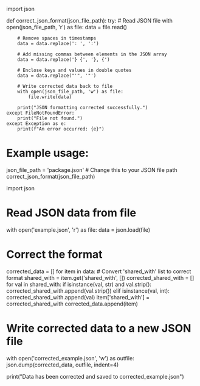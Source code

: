 import json

def correct_json_format(json_file_path):
    try:
        # Read JSON file
        with open(json_file_path, 'r') as file:
            data = file.read()
        
        # Remove spaces in timestamps
        data = data.replace(': ', ':')
        
        # Add missing commas between elements in the JSON array
        data = data.replace('} {', '}, {')
        
        # Enclose keys and values in double quotes
        data = data.replace("'", '"')
        
        # Write corrected data back to file
        with open(json_file_path, 'w') as file:
            file.write(data)
        
        print("JSON formatting corrected successfully.")
    except FileNotFoundError:
        print("File not found.")
    except Exception as e:
        print(f"An error occurred: {e}")

# Example usage:
json_file_path = 'package.json'  # Change this to your JSON file path
correct_json_format(json_file_path)








import json

# Read JSON data from file
with open('example.json', 'r') as file:
    data = json.load(file)

# Correct the format
corrected_data = []
for item in data:
    # Convert 'shared_with' list to correct format
    shared_with = item.get('shared_with', [])
    corrected_shared_with = []
    for val in shared_with:
        if isinstance(val, str) and val.strip():
            corrected_shared_with.append(val.strip())
        elif isinstance(val, int):
            corrected_shared_with.append(val)
    item['shared_with'] = corrected_shared_with
    corrected_data.append(item)

# Write corrected data to a new JSON file
with open('corrected_example.json', 'w') as outfile:
    json.dump(corrected_data, outfile, indent=4)

print("Data has been corrected and saved to corrected_example.json")




<!DOCTYPE html>
<html lang="en" class="light-mode">
<head>
    <meta charset="UTF-8">
    <meta name="viewport" content="width=device-width, initial-scale=1.0">
    <title>Horizontal Report Details Display</title>
    <link href="https://cdn.jsdelivr.net/npm/tailwindcss@2.2.19/dist/tailwind.min.css" rel="stylesheet">
    <style>
        /* Your existing styles */
        /* Add additional styles for dark mode */
        .dark-mode .collapsible, 
        .dark-mode .nested-collapsible {
            background-color: MidnightBlue;
            color: white;
        }

        .dark-mode .content, 
        .dark-mode .nested-content {
            background-color: #333;
        }
    </style>
</head>
<body>
    <!-- Your existing HTML content -->

    <!-- JavaScript code for toggling dark mode -->
    <script>
        function toggleDarkMode() {
            const body = document.body;
            body.classList.toggle('dark-mode');
        }
    </script>
</body>
</html>







<!DOCTYPE html>
<html lang="en">
<head>
    <meta charset="UTF-8">
    <meta name="viewport" content="width=device-width, initial-scale=1.0">
    <title> Report Details</title>
    <link href="https://cdn.jsdelivr.net/npm/tailwindcss@2.2.19/dist/tailwind.min.css" rel="stylesheet">
    <style is:global>
     .dark-mode .collapsible, 
        .dark-mode .nested-collapsible {
            background-color: MidnightBlue;
            color: white;
        }

        .dark-mode .content, 
        .dark-mode .nested-content {
            background-color: #333;
        }
        .collapsible, .nested-collapsible {
            background-color: DodgerBlue;
            color: white;
            cursor: pointer;
            padding: 12px;
            border: none;
            text-align: left;
            outline: none;
            font-size: 14px;
            display: block;
            width: 100%;
            box-sizing: border-box;
            margin-top: 5px;
        }

        .active, .collapsible:hover, .nested-collapsible:hover {
            background-color: #1E90FF;
        }

        .content, .nested-content {
            padding: 0 18px;
            display: none;
            overflow: hidden;
            background-color: #f1f1f1;
            transition: max-height 0.2s ease-out;
            width: 100%;
            box-sizing: border-box;
        }

        table, .nested-table {
            border-collapse: collapse;
            width: 100%;
            margin-top: 10px;
        }

        th, td, .nested-table th, .nested-table td {
            border: 1px solid #ddd;
            padding: 8px;
            text-align: left;
        }

        th, .nested-table th {
            background-color: #f3f3f3;
        }

        input[type="text"] {
            padding: 8px;
            width: 100%;
            margin-bottom: 12px;
        }

        #searchCount {
            background-color:DodgerBlue;
            border:1px solid #E2E8F0;
            padding:0.5rem 1rem;
            margin-top:1rem;
            color:white;
            height:50px;
            width:250px;
        }
    </style>
</head>
<body>
<div ></div>
    <div class="container mx-auto">
    <h2 id="searchCount"></h2>
        <h1 class="text-3xl font-bold mb-8 text-center">CrowdStrike Saved Search Detections</h1>
        <input type="text" id="searchInput" placeholder="Search by Name..." onkeyup="filterReports()">
        <div id="jsonContainer"></div>
    </div>

    <script is:inline>
    
    
    
const jsonData = [{}]



        const detailedKeys = ['schedule', 'last_execution', 'report_metadata', 'report_params', 'notifications', 'shared_with'];
        const container = document.getElementById('jsonContainer');
        let count=jsonData.length;

        jsonData.forEach((report, index) => {
            const reportButton = document.createElement('button');
            reportButton.textContent = report.name ? `${report.name} (ID: ${report.id})` : 'Unnamed Report';
            reportButton.className = 'collapsible';
            reportButton.dataset.name = report.name ? report.name.toLowerCase() : ''; // For searching by name

            const reportContent = document.createElement('div');
            reportContent.className = 'content';

            const reportTable = document.createElement('table');
            reportContent.appendChild(reportTable);

            Object.entries(report).forEach(([key, value]) => {
                const row = reportTable.insertRow();
                const keyCell = row.insertCell();
                keyCell.textContent = key;

                const valueCell = row.insertCell();
                if (detailedKeys.includes(key) && typeof value === 'object') {
                    const detailButton = document.createElement('button');
                    detailButton.textContent = `Toggle ${key}`;
                    detailButton.className = 'nested-collapsible';

                    const detailContent = document.createElement('div');
                    detailContent.className = 'nested-content';

                    const nestedTable = document.createElement('table');
                    nestedTable.className = 'nested-table';
                    Object.entries(value).forEach(([nestedKey, nestedValue]) => {
                        const nestedRow = nestedTable.insertRow();
                        const nestedKeyCell = nestedRow.insertCell();
                        nestedKeyCell.textContent = nestedKey;
                        const nestedValueCell = nestedRow.insertCell();
                        nestedValueCell.textContent = JSON.stringify(nestedValue, null, 2);
                    });

                    detailButton.onclick = function() {
                        this.classList.toggle("active");
                        detailContent.style.display = detailContent.style.display === 'block' ? 'none' : 'block';
                    };

                    detailContent.appendChild(nestedTable);
                    valueCell.appendChild(detailButton);
                    valueCell.appendChild(detailContent);
                } else {
                    valueCell.textContent = JSON.stringify(value, null, 2);
                }
            });

            container.appendChild(reportButton);
            container.appendChild(reportContent);

            reportButton.addEventListener('click', function() {
                this.classList.toggle("active");
                reportContent.style.display = reportContent.style.display === 'block' ? 'none' : 'block';
            });
        });

        
        updateSearchCount(count);
        function filterReports() {

            const input = document.getElementById('searchInput');
            const filter = input.value.trim().toLowerCase();
            const buttons = container.getElementsByClassName('collapsible');
            let count=0;

            for (let i = 0; i < buttons.length; i++) {
                const reportName = buttons[i].textContent.trim().toLowerCase();
                const reportContent = buttons[i].nextElementSibling;

                const searchWords = filter.split(/\s+/);

                const reportWords = reportName.split(/\s+/);

                const match = searchWords.some(searchWord => reportWords.some(reportWord => reportWord.includes(searchWord)));

                if (match) {
                    buttons[i].style.display = "block";
                    if (buttons[i].classList.contains('active')) {
                        reportContent.style.display = "block";
                    } else {
                        reportContent.style.display = "none";
                    }
                    count++;
                } else {
                    buttons[i].style.display = "none";
                    reportContent.style.display = "none";
                }
            }
            updateSearchCount(count);

}

        function updateSearchCount(count) {
    
            const searchCount = document.getElementById('searchCount');
            if (searchCount) {
                searchCount.textContent = `Number of search results: ${count}`;
            }
}


//function clearSearch() {
  //  const input = document.getElementById('searchInput');
    //input.value = ''; 
    //filterReports(); 
//}


function toggleDarkMode() {
            const body = document.body;
            body.classList.toggle('dark-mode');
        }


   // document.getElementById('searchInput').addEventListener('change',clearSearch);

    </script>
</body>
</html>

